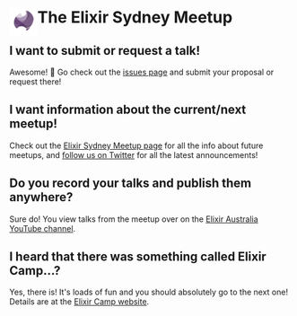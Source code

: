 # <img src="./elixir_au_logo.png" align="left" height="50" />The Elixir Sydney Meetup

## I want to submit or request a talk!

Awesome! :tada: Go check out the [issues page][] and submit your proposal
or request there!

## I want information about the current/next meetup!

Check out the [Elixir Sydney Meetup page][] for all the info about future
meetups, and [follow us on Twitter][ElixirSydney Twitter] for all the latest
announcements!

## Do you record your talks and publish them anywhere?

Sure do! You view talks from the meetup over on the [Elixir Australia YouTube
channel][].

## I heard that there was something called Elixir Camp...?

Yes, there is! It's loads of fun and you should absolutely go to the next one!
Details are at the [Elixir Camp website][].

[Elixir Australia YouTube channel]: https://www.youtube.com/c/ElixirAustralia
[Elixir Camp website]: https://elixir.camp/
[ElixirSydney Twitter]: https://twitter.com/ElixirSydney
[Elixir Sydney Meetup page]: https://www.meetup.com/elixir-sydney/
[issues page]: https://github.com/elixirsydney/elixirsydney/issues
